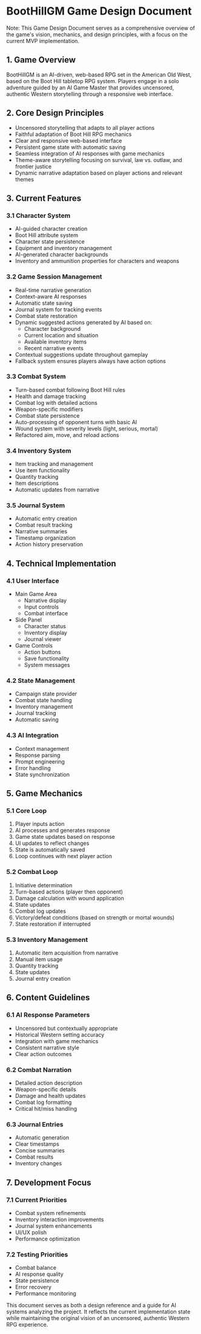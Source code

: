 # BootHillGM Game Design Document

Note: This Game Design Document serves as a comprehensive overview of the game's vision, mechanics, and design principles, with a focus on the current MVP implementation.

## 1. Game Overview
BootHillGM is an AI-driven, web-based RPG set in the American Old West, based on the Boot Hill tabletop RPG system. Players engage in a solo adventure guided by an AI Game Master that provides uncensored, authentic Western storytelling through a responsive web interface.

## 2. Core Design Principles
- Uncensored storytelling that adapts to all player actions
- Faithful adaptation of Boot Hill RPG mechanics
- Clear and responsive web-based interface
- Persistent game state with automatic saving
- Seamless integration of AI responses with game mechanics
- Theme-aware storytelling focusing on survival, law vs. outlaw, and frontier justice
- Dynamic narrative adaptation based on player actions and relevant themes

## 3. Current Features
### 3.1 Character System
- AI-guided character creation
- Boot Hill attribute system
- Character state persistence
- Equipment and inventory management
- AI-generated character backgrounds
- Inventory and ammunition properties for characters and weapons

### 3.2 Game Session Management
- Real-time narrative generation
- Context-aware AI responses
- Automatic state saving
- Journal system for tracking events
- Combat state restoration
- Dynamic suggested actions generated by AI based on:
  - Character background
  - Current location and situation
  - Available inventory items
  - Recent narrative events
- Contextual suggestions update throughout gameplay
- Fallback system ensures players always have action options

### 3.3 Combat System
- Turn-based combat following Boot Hill rules
- Health and damage tracking
- Combat log with detailed actions
- Weapon-specific modifiers
- Combat state persistence
- Auto-processing of opponent turns with basic AI
- Wound system with severity levels (light, serious, mortal)
- Refactored aim, move, and reload actions

### 3.4 Inventory System
- Item tracking and management
- Use item functionality
- Quantity tracking
- Item descriptions
- Automatic updates from narrative

### 3.5 Journal System
- Automatic entry creation
- Combat result tracking
- Narrative summaries
- Timestamp organization
- Action history preservation

## 4. Technical Implementation
### 4.1 User Interface
- Main Game Area
  - Narrative display
  - Input controls
  - Combat interface
- Side Panel
  - Character status
  - Inventory display
  - Journal viewer
- Game Controls
  - Action buttons
  - Save functionality
  - System messages

### 4.2 State Management
- Campaign state provider
- Combat state handling
- Inventory management
- Journal tracking
- Automatic saving

### 4.3 AI Integration
- Context management
- Response parsing
- Prompt engineering
- Error handling
- State synchronization

## 5. Game Mechanics
### 5.1 Core Loop
1. Player inputs action
2. AI processes and generates response
3. Game state updates based on response
4. UI updates to reflect changes
5. State is automatically saved
6. Loop continues with next player action

### 5.2 Combat Loop
1. Initiative determination
2. Turn-based actions (player then opponent)
3. Damage calculation with wound application
4. State updates
5. Combat log updates
6. Victory/defeat conditions (based on strength or mortal wounds)
7. State restoration if interrupted

### 5.3 Inventory Management
1. Automatic item acquisition from narrative
2. Manual item usage
3. Quantity tracking
4. State updates
5. Journal entry creation

## 6. Content Guidelines
### 6.1 AI Response Parameters
- Uncensored but contextually appropriate
- Historical Western setting accuracy
- Integration with game mechanics
- Consistent narrative style
- Clear action outcomes

### 6.2 Combat Narration
- Detailed action description
- Weapon-specific details
- Damage and health updates
- Combat log formatting
- Critical hit/miss handling

### 6.3 Journal Entries
- Automatic generation
- Clear timestamps
- Concise summaries
- Combat results
- Inventory changes

## 7. Development Focus
### 7.1 Current Priorities
- Combat system refinements
- Inventory interaction improvements
- Journal system enhancements
- UI/UX polish
- Performance optimization

### 7.2 Testing Priorities
- Combat balance
- AI response quality
- State persistence
- Error recovery
- Performance monitoring

This document serves as both a design reference and a guide for AI systems analyzing the project. It reflects the current implementation state while maintaining the original vision of an uncensored, authentic Western RPG experience.
